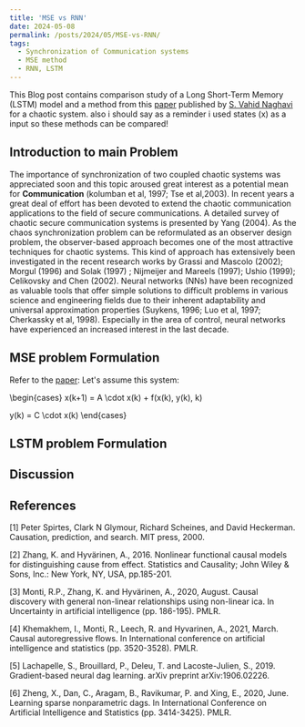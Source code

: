 ```yaml
---
title: 'MSE vs RNN'
date: 2024-05-08
permalink: /posts/2024/05/MSE-vs-RNN/
tags:
  - Synchronization of Communication systems
  - MSE method
  - RNN, LSTM
---
```



This Blog post contains comparison study of a Long Short-Term Memory (LSTM) model and a method from this [paper](https://folk.ntnu.no/skoge/prost/proceedings/ifac2008/data/papers/1383.pdf) published by [S. Vahid Naghavi](https://scholar.google.com/citations?user=5bT9h5IAAAAJ&hl=en) for a chaotic system. also i should say as a reminder i used states (x) as a input so these methods can be compared!

## Introduction to main Problem
The importance of synchronization of two coupled chaotic systems was appreciated soon and this topic aroused great interest as a potential mean for **Communication** (kolumban et al, 1997;
Tse et al,2003). In recent years a great deal of effort has been devoted to extend the chaotic communication applications to the field of secure communications. A detailed survey of chaotic secure communication systems is presented by Yang (2004). As the chaos synchronization problem can be reformulated as an observer design problem, the observer-based approach becomes one of the most attractive techniques for chaotic systems. This kind of approach has extensively been investigated in the recent research works by Grassi and Mascolo (2002); Morgul (1996) and Solak (1997) ; Nijmeijer and Mareels (1997); Ushio (1999); Celikovsky and Chen (2002). Neural networks (NNs) have been recognized as valuable tools that offer simple solutions to difficult problems in various science and engineering fields due to their inherent adaptability and universal approximation properties (Suykens, 1996; Luo et al, 1997; Cherkassky et al, 1998). Especially in the area of control, neural networks have experienced an increased interest in the last decade.

## MSE problem Formulation
Refer to the [paper](https://folk.ntnu.no/skoge/prost/proceedings/ifac2008/data/papers/1383.pdf):
Let's assume this system:

\begin{cases}
x(k+1) = A \cdot x(k) + f(x(k), y(k), k) 

y(k) = C \cdot x(k)
\end{cases}



## LSTM problem Formulation

## Discussion

## References
<a name="1">[1]</a> Peter Spirtes, Clark N Glymour, Richard Scheines, and David Heckerman. Causation, prediction, and search. MIT press, 2000.

<a name="2">[2]</a> Zhang, K. and Hyvärinen, A., 2016. Nonlinear functional causal models for distinguishing cause from effect. Statistics and Causality; John Wiley & Sons, Inc.: New York, NY, USA, pp.185-201.


<a name="3">[3]</a> Monti, R.P., Zhang, K. and Hyvärinen, A., 2020, August. Causal discovery with general non-linear relationships using non-linear ica. In Uncertainty in artificial intelligence (pp. 186-195). PMLR.

<a name="1">[4]</a> Khemakhem, I., Monti, R., Leech, R. and Hyvarinen, A., 2021, March. Causal autoregressive flows. In International conference on artificial intelligence and statistics (pp. 3520-3528). PMLR.

<a name="1">[5]</a> Lachapelle, S., Brouillard, P., Deleu, T. and Lacoste-Julien, S., 2019. Gradient-based neural dag learning. arXiv preprint arXiv:1906.02226.

<a name="1">[6]</a> Zheng, X., Dan, C., Aragam, B., Ravikumar, P. and Xing, E., 2020, June. Learning sparse nonparametric dags. In International Conference on Artificial Intelligence and Statistics (pp. 3414-3425). PMLR.
